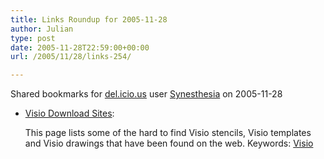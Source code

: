 ```yaml
---
title: Links Roundup for 2005-11-28
author: Julian
type: post
date: 2005-11-28T22:59:00+00:00
url: /2005/11/28/links-254/

---
```

Shared bookmarks for [del.icio.us][1] user  [Synesthesia][2] on 2005-11-28

  * [Visio Download Sites][3]:
  
    This page lists some of the hard to find Visio stencils, Visio templates and Visio drawings that have been found on the web. Keywords: [Visio][4]

 [1]: https://del.icio.us/
 [2]: https://del.icio.us/synesthesia
 [3]: https://www.mvps.org/visio/3rdparty.htm "https://www.mvps.org/visio/3rdparty.htm"
 [4]: https://del.icio.us/synesthesia/Visio